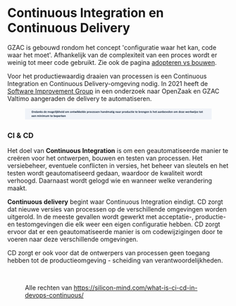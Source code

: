 # Continuous Integration en Continuous Delivery

GZAC is gebouwd rondom het concept 'configuratie waar het kan, code waar het moet'. Afhankelijk van de complexiteit van een proces wordt er weinig tot meer code gebruikt. Zie ook de pagina [adopteren vs bouwen](adopteren-vs-bouwen.md).&#x20;

Voor het productiewaardig draaien van processen is een Continuous Integration en Continuous Delivery-omgeving nodig. In 2021 heeft de [Software Improvement Group](https://www.softwareimprovementgroup.com/) in een onderzoek naar OpenZaak en GZAC Valtimo aangeraden de delivery te automatiseren. &#x20;

<figure><img src="../.gitbook/assets/Screenshot 2023-05-28 at 19.46.19.png" alt=""><figcaption></figcaption></figure>

### CI & CD

Het doel van **Continuous Integration** is om een geautomatiseerde manier te creëren voor het ontwerpen, bouwen en testen van processen. Het versiebeheer, eventuele conflicten in versies, het beheer van sleutels en het testen wordt geautomatiseerd gedaan, waardoor de kwaliteit wordt verhoogd. Daarnaast wordt gelogd wie en wanneer welke verandering maakt.

**Continuous delivery** begint waar Continuous Integration eindigt. CD zorgt dat nieuwe versies van processen op de verschillende omgevingen worden uitgerold. In de meeste gevallen wordt gewerkt met acceptatie-, productie- en testomgevingen die elk weer een eigen configuratie hebben. CD zorgt ervoor dat er een geautomatiseerde manier is om codewijzigingen door te voeren naar deze verschillende omgevingen.

CD zorgt er ook voor dat de ontwerpers van processen geen toegang hebben tot de productieomgeving - scheiding van verantwoordelijkheden.&#x20;

<figure><img src="https://lh6.googleusercontent.com/9ogfClsI7xbKYJ25UXcDKXTwJDOLZGwXYGjKxGi50xaWXI_brByEwc-KsPQ96rh9hACs6k3WpwTteYvu-xcuEKyuaB-IJ0HnomouzFCwtyj3MIVGkiFbDpa9IRwZWtt9THvNwpKzLralWlByN6tLEoQSVfZAbK3prMGDKw6fseq47gJa74i2sn63mp3FmA" alt=""><figcaption><p>Alle rechten van <a href="https://silicon-mind.com/what-is-ci-cd-in-devops-continuous/">https://silicon-mind.com/what-is-ci-cd-in-devops-continuous/</a></p></figcaption></figure>

###

